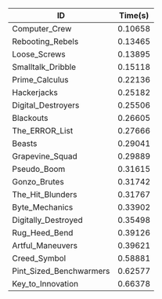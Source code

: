 |ID|Time(s)|
|-|-|
|Computer_Crew|0.10658|
|Rebooting_Rebels|0.13465|
|Loose_Screws|0.13895|
|Smalltalk_Dribble|0.15118|
|Prime_Calculus|0.22136|
|Hackerjacks|0.25182|
|Digital_Destroyers|0.25506|
|Blackouts|0.26605|
|The_ERROR_List|0.27666|
|Beasts|0.29041|
|Grapevine_Squad|0.29889|
|Pseudo_Boom|0.31615|
|Gonzo_Brutes|0.31742|
|The_Hit_Blunders|0.31767|
|Byte_Mechanics|0.33902|
|Digitally_Destroyed|0.35498|
|Rug_Heed_Bend|0.39126|
|Artful_Maneuvers|0.39621|
|Creed_Symbol|0.58881|
|Pint_Sized_Benchwarmers|0.62577|
|Key_to_Innovation|0.66378|

